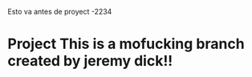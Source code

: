 Esto va antes de proyect -2234

Project 
This is a mofucking branch created by jeremy dick!!
============================

